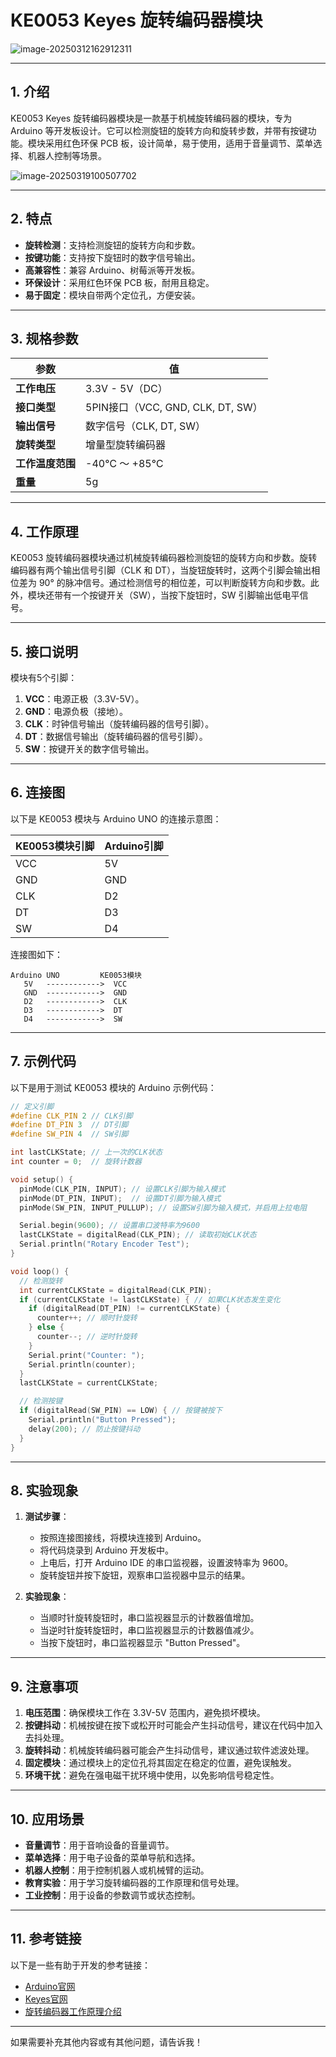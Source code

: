 # **KE0053 Keyes 旋转编码器模块**

![image-20250312162912311](media/image-20250312162912311.png)

---

## **1. 介绍**

KE0053 Keyes 旋转编码器模块是一款基于机械旋转编码器的模块，专为 Arduino 等开发板设计。它可以检测旋钮的旋转方向和旋转步数，并带有按键功能。模块采用红色环保 PCB 板，设计简单，易于使用，适用于音量调节、菜单选择、机器人控制等场景。

![image-20250319100507702](media/image-20250319100507702.png)

---

## **2. 特点**

- **旋转检测**：支持检测旋钮的旋转方向和步数。
- **按键功能**：支持按下旋钮时的数字信号输出。
- **高兼容性**：兼容 Arduino、树莓派等开发板。
- **环保设计**：采用红色环保 PCB 板，耐用且稳定。
- **易于固定**：模块自带两个定位孔，方便安装。

---

## **3. 规格参数**

| 参数            | 值                     |
|-----------------|------------------------|
| **工作电压**    | 3.3V - 5V（DC）        |
| **接口类型**    | 5PIN接口（VCC, GND, CLK, DT, SW） |
| **输出信号**    | 数字信号（CLK, DT, SW） |
| **旋转类型**    | 增量型旋转编码器       |
| **工作温度范围**| -40℃ ～ +85℃          |
| **重量**        | 5g                     |

---

## **4. 工作原理**

KE0053 旋转编码器模块通过机械旋转编码器检测旋钮的旋转方向和步数。旋转编码器有两个输出信号引脚（CLK 和 DT），当旋钮旋转时，这两个引脚会输出相位差为 90° 的脉冲信号。通过检测信号的相位差，可以判断旋转方向和步数。此外，模块还带有一个按键开关（SW），当按下旋钮时，SW 引脚输出低电平信号。

---

## **5. 接口说明**

模块有5个引脚：
1. **VCC**：电源正极（3.3V-5V）。
2. **GND**：电源负极（接地）。
3. **CLK**：时钟信号输出（旋转编码器的信号引脚）。
4. **DT**：数据信号输出（旋转编码器的信号引脚）。
5. **SW**：按键开关的数字信号输出。

---

## **6. 连接图**

以下是 KE0053 模块与 Arduino UNO 的连接示意图：

| KE0053模块引脚 | Arduino引脚 |
|----------------|-------------|
| VCC            | 5V          |
| GND            | GND         |
| CLK            | D2          |
| DT             | D3          |
| SW             | D4          |

连接图如下：

```
Arduino UNO         KE0053模块
   5V   ------------>  VCC
   GND  ------------>  GND
   D2   ------------>  CLK
   D3   ------------>  DT
   D4   ------------>  SW
```

---

## **7. 示例代码**

以下是用于测试 KE0053 模块的 Arduino 示例代码：

```cpp
// 定义引脚
#define CLK_PIN 2 // CLK引脚
#define DT_PIN 3  // DT引脚
#define SW_PIN 4  // SW引脚

int lastCLKState; // 上一次的CLK状态
int counter = 0;  // 旋转计数器

void setup() {
  pinMode(CLK_PIN, INPUT); // 设置CLK引脚为输入模式
  pinMode(DT_PIN, INPUT);  // 设置DT引脚为输入模式
  pinMode(SW_PIN, INPUT_PULLUP); // 设置SW引脚为输入模式，并启用上拉电阻

  Serial.begin(9600); // 设置串口波特率为9600
  lastCLKState = digitalRead(CLK_PIN); // 读取初始CLK状态
  Serial.println("Rotary Encoder Test");
}

void loop() {
  // 检测旋转
  int currentCLKState = digitalRead(CLK_PIN);
  if (currentCLKState != lastCLKState) { // 如果CLK状态发生变化
    if (digitalRead(DT_PIN) != currentCLKState) {
      counter++; // 顺时针旋转
    } else {
      counter--; // 逆时针旋转
    }
    Serial.print("Counter: ");
    Serial.println(counter);
  }
  lastCLKState = currentCLKState;

  // 检测按键
  if (digitalRead(SW_PIN) == LOW) { // 按键被按下
    Serial.println("Button Pressed");
    delay(200); // 防止按键抖动
  }
}
```

---

## **8. 实验现象**

1. **测试步骤**：
   - 按照连接图接线，将模块连接到 Arduino。
   - 将代码烧录到 Arduino 开发板中。
   - 上电后，打开 Arduino IDE 的串口监视器，设置波特率为 9600。
   - 旋转旋钮并按下旋钮，观察串口监视器中显示的结果。

2. **实验现象**：
   - 当顺时针旋转旋钮时，串口监视器显示的计数器值增加。
   - 当逆时针旋转旋钮时，串口监视器显示的计数器值减少。
   - 当按下旋钮时，串口监视器显示 "Button Pressed"。

---

## **9. 注意事项**

1. **电压范围**：确保模块工作在 3.3V-5V 范围内，避免损坏模块。
2. **按键抖动**：机械按键在按下或松开时可能会产生抖动信号，建议在代码中加入去抖处理。
3. **旋转抖动**：机械旋转编码器可能会产生抖动信号，建议通过软件滤波处理。
4. **固定模块**：通过模块上的定位孔将其固定在稳定的位置，避免误触发。
5. **环境干扰**：避免在强电磁干扰环境中使用，以免影响信号稳定性。

---

## **10. 应用场景**

- **音量调节**：用于音响设备的音量调节。
- **菜单选择**：用于电子设备的菜单导航和选择。
- **机器人控制**：用于控制机器人或机械臂的运动。
- **教育实验**：用于学习旋转编码器的工作原理和信号处理。
- **工业控制**：用于设备的参数调节或状态控制。

---

## **11. 参考链接**

以下是一些有助于开发的参考链接：
- [Arduino官网](https://www.arduino.cc/)
- [Keyes官网](http://www.keyes-robot.com/)
- [旋转编码器工作原理介绍](https://en.wikipedia.org/wiki/Rotary_encoder)

---

如果需要补充其他内容或有其他问题，请告诉我！
